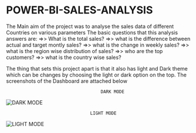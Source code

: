# POWER-BI-SALES-ANALYSIS
The Main aim of the project was to analyse the sales data of different Countries on various parameters
The basic questions that this analysis answers are:
	=>> What is the total sales?
	=>> what is the difference between actual and target montly sales?
	=>> what is the change in weekly sales?
	=>> what is the region wise  distribution of sales?
	=>> who are the top customers?
	=>> what is the country wise sales?

The thing that sets this project apart is that it also has light and Dark theme which can be changes by choosing the light or dark option on the top.
The screenshots of the Dashboard are attached below

							          	DARK MODE
       
 ![DARK  MODE](https://github.com/Priteshk007/POWER-BI-SALES-ANALYSIS/assets/103673251/08eabc87-34f2-440b-bb82-f019cf7e3c57)
 

 									LIGHT MODE


   ![LIGHT MODE](https://github.com/Priteshk007/POWER-BI-SALES-ANALYSIS/assets/103673251/8276e1f9-dc0f-4657-b4fb-cc62f6a68e8e)



 
